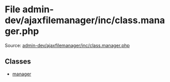 File admin-dev/ajaxfilemanager/inc/class.manager.php
=========

Source: [admin-dev/ajaxfilemanager/inc/class.manager.php](https://github.com/PrestaShop/PrestaShop/blob/1.5.1.0/admin-dev/ajaxfilemanager/inc/class.manager.php)


Classes
-------

* [manager](class.manager.md)

